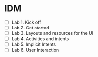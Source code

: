 # IDM

- [ ] Lab 1. Kick off
- [ ] Lab 2. Get started
- [ ] Lab 3. Layouts and resources for the UI
- [ ] Lab 4. Activities and intents
- [ ] Lab 5. Implicit Intents
- [ ] Lab 6. User Interaction